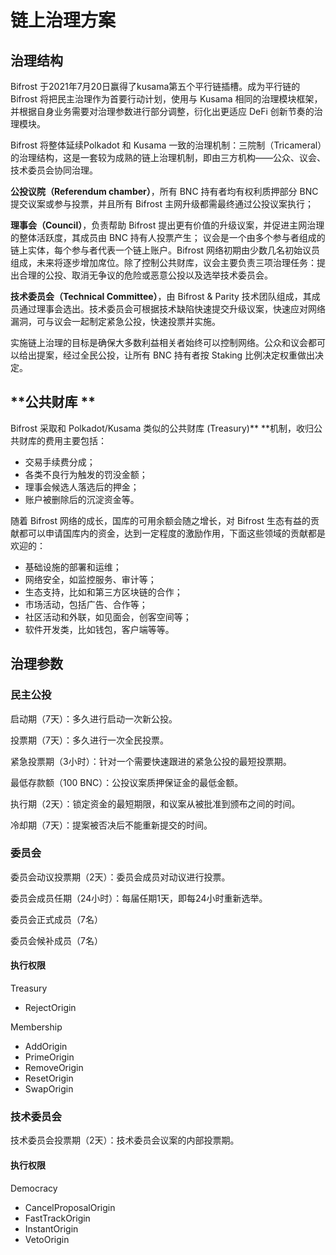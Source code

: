 # 链上治理方案

## 治理结构

Bifrost 于2021年7月20日赢得了kusama第五个平行链插槽。成为平行链的 Bifrost 将把民主治理作为首要行动计划，使用与 Kusama 相同的治理模块框架，并根据自身业务需要对治理参数进行部分调整，衍化出更适应 DeFi 创新节奏的治理模块。

Bifrost 将整体延续Polkadot 和 Kusama 一致的治理机制：三院制（Tricameral）的治理结构，这是一套较为成熟的链上治理机制，即由三方机构——公众、议会、技术委员会协同治理。

**公投议院（Referendum chamber）**，所有 BNC 持有者均有权利质押部分 BNC 提交议案或参与投票，并且所有 Bifrost 主网升级都需最终通过公投议案执行； 

**理事会（Council）**，负责帮助 Bifrost 提出更有价值的升级议案，并促进主网治理的整体活跃度，其成员由 BNC 持有人投票产生； 议会是一个由多个参与者组成的链上实体，每个参与者代表一个链上账户。Bifrost 网络初期由少数几名初始议员组成，未来将逐步增加席位。除了控制公共财库，议会主要负责三项治理任务：提出合理的公投、取消无争议的危险或恶意公投以及选举技术委员会。

**技术委员会（Technical Committee）**，由 Bifrost & Parity 技术团队组成，其成员通过理事会选出。技术委员会可根据技术缺陷快速提交升级议案，快速应对网络漏洞，可与议会一起制定紧急公投，快速投票并实施。

实施链上治理的目标是确保大多数利益相关者始终可以控制网络。公众和议会都可以给出提案，经过全民公投，让所有 BNC 持有者按 Staking 比例决定权重做出决定。

## **公共财库 **

Bifrost 采取和 Polkadot/Kusama 类似的公共财库 (Treasury)** **机制，收归公共财库的费用主要包括：

* 交易手续费分成；
* 各类不良行为触发的罚没金额； 
* 理事会候选人落选后的押金； 
* 账户被删除后的沉淀资金等。

 随着 Bifrost 网络的成长，国库的可用余额会随之增长，对 Bifrost 生态有益的贡献都可以申请国库内的资金，达到一定程度的激励作用，下面这些领域的贡献都是欢迎的：

* 基础设施的部署和运维； 
* 网络安全，如监控服务、审计等；
* 生态支持，比如和第三方区块链的合作； 
* 市场活动，包括广告、合作等； 
* 社区活动和外联，如见面会，创客空间等； 
* 软件开发类，比如钱包，客户端等等。

## 治理参数 

### 民主公投 

启动期（7天）：多久进行启动一次新公投。 

投票期（7天）：多久进行一次全民投票。 

紧急投票期（3小时）：针对一个需要快速跟进的紧急公投的最短投票期。 

最低存款额（100 BNC）：公投议案质押保证金的最低金额。 

执行期（2天）：锁定资金的最短期限，和议案从被批准到颁布之间的时间。 

冷却期（7天）：提案被否决后不能重新提交的时间。

### 委员会 

委员会动议投票期（2天）：委员会成员对动议进行投票。 

委员会成员任期（24小时）：每届任期1天，即每24小时重新选举。 

委员会正式成员（7名） 

委员会候补成员（7名）

#### 执行权限

Treasury

* RejectOrigin 

Membership

* AddOrigin 
* PrimeOrigin 
* RemoveOrigin 
* ResetOrigin 
* SwapOrigin 

### 技术委员会 

技术委员会投票期（2天）：技术委员会议案的内部投票期。

#### 执行权限 

Democracy

* CancelProposalOrigin 
* FastTrackOrigin 
* InstantOrigin 
* VetoOrigin




